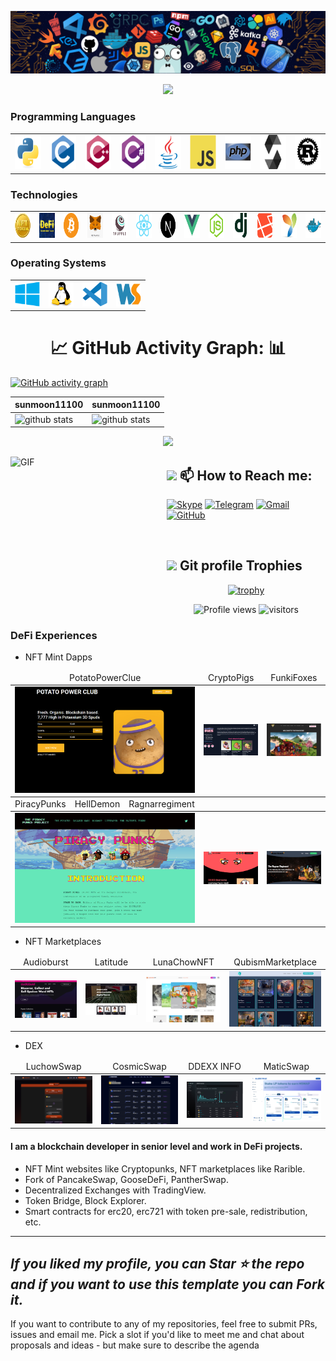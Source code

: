 ![](./src/header_.png)
<p align="center">
  <a href="https://github.com/ninja-1337"><img src="https://readme-typing-svg.herokuapp.com/?lines=Hi+there+👋,+I+am+Victor;+Welcome+to+My+GitHub+Profile!;BlockChain%20Developer;Full%20Stack%20Developer;Penetration+tester;10%2B%20years%20of%20coding%20experience;Always%20learning%20new%20stuffs&font=Pacifico&center=true&width=650&height=120&color=58a6ff&vCenter=true&size=45%22"></a>
</p>


<h3 align="left">Programming Languages</h3>
<table>
  <tr>
    <td><img src="https://github.com/devicons/devicon/blob/master/icons/python/python-original.svg" alt="python" width="55" height="55"/></td>
    <td><img src="https://github.com/devicons/devicon/blob/master/icons/c/c-original.svg" alt="c" width="55" height="55"/></td>
    <td><img src="https://github.com/devicons/devicon/blob/master/icons/cplusplus/cplusplus-original.svg" alt="c++" width="55" height="55"/></td>
    <td><img src="https://github.com/devicons/devicon/blob/master/icons/csharp/csharp-original.svg" alt="c#" width="55" height="55"/></td>
    <td><img src="https://github.com/devicons/devicon/blob/master/icons/java/java-original.svg" alt="java" width="55" height="55"/></td>
    <td><img src="https://github.com/devicons/devicon/blob/master/icons/javascript/javascript-original.svg" alt="javascript" width="55" height="55"/></td>
    <td><img src="https://github.com/devicons/devicon/blob/master/icons/php/php-original.svg" alt="php" width="55" height="55"/></td>
    <td><img src="https://github.com/devicons/devicon/blob/master/icons/solidity/solidity-original.svg" alt="solidity" width="55" height="55"/></td>
    <td><img src="https://github.com/devicons/devicon/blob/master/icons/rust/rust-plain.svg" alt="rust" width="55" height="55"/></td>
  </tr>  
</table>
  
<h3 align="left">Technologies</h3>
<table>
  <tr>
    <td><img src="https://github.com/sunmoon11100/profile/blob/main/icons/icon_nft.png" alt="nft" width="40" height="40"/></td>
    <td><img src="https://github.com/sunmoon11100/profile/blob/main/icons/icon_defi.png" alt="defi" width="40" height="40"/></td>
    <td><img src="https://github.com/sunmoon11100/profile/blob/main/icons/icon_bitcoin.png" alt="bitcoin" width="40" height="40"/></td>
    <td><img src="https://github.com/sunmoon11100/profile/blob/main/icons/icon_metamask.png" alt="metamask" width="40" height="40"/></td>
    <td><img src="https://github.com/sunmoon11100/profile/blob/main/icons/icon_truffle.png" alt="truffle" width="40" height="40"/></td>
    <td><img src="https://github.com/devicons/devicon/blob/master/icons/react/react-original.svg" alt="react" width="40" height="40"/></td>
    <td><img src="https://github.com/devicons/devicon/blob/master/icons/nextjs/nextjs-original.svg" alt="nextjs" width="40" height="40"/></td>
    <td><img src="https://github.com/devicons/devicon/blob/master/icons/vuejs/vuejs-original.svg" alt="vuejs" width="40" height="40"/></td>
    <td><img src="https://github.com/devicons/devicon/blob/master/icons/nodejs/nodejs-original.svg" alt="nodejs" width="40" height="40"/></td>
    <td><img src="https://github.com/devicons/devicon/blob/master/icons/django/django-plain.svg" alt="django" width="40" height="40"/></td>
    <td><img src="https://github.com/devicons/devicon/blob/master/icons/laravel/laravel-plain.svg" alt="laravel" width="40" height="40"/></td>
    <td><img src="https://github.com/devicons/devicon/blob/master/icons/yii/yii-original.svg" alt="yii" width="40" height="40"/></td>
    <td><img src="https://github.com/devicons/devicon/blob/master/icons/docker/docker-original.svg" alt="docker" width="40" height="40"/></td>
  </tr>  
</table>

<h3 align="left">Operating Systems</h3>
<table>
  <tr>
  <td><img src="https://github.com/devicons/devicon/blob/master/icons/windows8/windows8-original.svg" alt="windows" width="40" height="40"/></td>
  <td><img src="https://github.com/devicons/devicon/blob/master/icons/linux/linux-original.svg" alt="inux" width="40" height="40"/></td>
  <td><img src="https://github.com/devicons/devicon/blob/master/icons/vscode/vscode-original.svg" alt="vscode" width="40" height="40"/></td>
  <td><img src="https://github.com/devicons/devicon/blob/master/icons/webstorm/webstorm-original.svg" alt="webstorm" width="40" height="40"/></td>
  </tr>  
</table>

<!--   GitHub stats graph -->
<h1 align="center">📈 GitHub Activity Graph: 📊</h1>

[![GitHub activity graph](https://activity-graph.herokuapp.com/graph?username=kroim&theme=react-dark)](https://github.com/ashutosh00710/github-readme-activity-graph)

 sunmoon11100 | sunmoon11100
--- | --- 
![github stats](https://github-readme-stats.vercel.app/api?username=kroim&show_icons=true&theme=github_dark&include_all_commits=true) | ![github stats](https://github-readme-stats.vercel.app/api/top-langs/?username=ninja-1337&theme=github_dark&layout=compact)

<p align="center">
  <img src="https://github-readme-streak-stats.herokuapp.com?user=kroim&theme=dark&date_format=j%2Fn%5B%2FY%5D" />
</p>

<a target="_blank"><img align="left" height="250" width="250" alt="GIF" src="https://github.com/JayantGoel001/JayantGoel001/blob/master/GIF/github.gif"></a>
## <img src="https://media.giphy.com/media/iY8CRBdQXODJSCERIr/giphy.gif" width="30px"> 📫 How to Reach me:
<p align="left">
  <a href="https://join.skype.com/invite/BovXFoNcdbyy" target="blank"><img src="https://img.shields.io/badge/skype-%23181717.svg?style=plastic&logo=skype&logoColor=white" alt="Skype"/></a>
  <a href="https://t.me/sunmoontelegram" target="blank"><img src="https://img.shields.io/badge/telegram-%23181717.svg?style=plastic&logo=telegram&logoColor=white" alt="Telegram"/></a>
  <a href="sunmoon11100:@gmail.com"><img src="https://img.shields.io/badge/gmail-%23181717.svg?style=plastic&logo=gmail&logoColor=white" alt="Gmail"/></a>
  <a href="https://github.com/sunmoon11100"><img src="https://img.shields.io/badge/github-%23181717.svg?style=plastic&logo=github&logoColor=white" alt="GitHub"/></a>
</p>
<br/>

## <img src="https://media.giphy.com/media/iY8CRBdQXODJSCERIr/giphy.gif" width="30px"> Git profile Trophies
<p align="center"> 
  <a href="https://github.com/ryo-ma/github-profile-trophy"><img src="https://github-profile-trophy.vercel.app/?username=kroim&layout=compact&theme=algolia" alt="trophy" width="700px"/></a> 
</p>

<p align="center">
  <img src="https://gpvc.arturio.dev/ninja-1337" alt="Profile views"/>
  <img src="https://visitor-badge.laobi.icu/badge?page_id=ninja-1337.ninja-1337" alt="visitors"/>
</p>

### DeFi Experiences
- NFT Mint Dapps
<table>
    <thead align="center">
        <tr>
            <td>PotatoPowerClue</td>
            <td>CryptoPigs</td>           
            <td>FunkiFoxes</td>
        </tr>
    </thead>
    <tr>
        <td>
            <a href="https://mint.potatopower.club/">
                <img src="https://github.com/sunmoon11100/profile/blob/master/projects/PotatoPowerClub.png?raw=true" width="300">
            </a>
        </td>
        <td>
            <a href="https://cryptopigs.one/#/">
                <img src="https://github.com/sunmoon11100/profile/blob/master/projects/CryptoPig.png?raw=true" width="300">
            </a>
        </td> 
        <td>
            <a href="https://funkifoxes.com/">
                <img src="https://github.com/sunmoon11100/profile/blob/master/projects/FunkiFoxes.png?raw=true" width="300">
            </a>
        </td>               
    </tr>
    <thead align="center">
        <tr style="display: flex">
            <td>PiracyPunks</td>
            <td>HellDemon</td>
            <td>Ragnarregiment</td>
        </tr>
    </thead>
    <tr>
        <td>
            <a href="https://www.piracypunks.com/" target="_blank">
                <img src="https://github.com/sunmoon11100/profile/blob/master/projects/PiracyPunks.png?raw=true" width="300">
            </a>
        </td>
        <td>
            <a href="https://helldemon.cryptoliveton.com/" target="_blank">
                <img src="https://github.com/sunmoon11100/profile/blob/master/projects/HellDemon.png?raw=true" width="300">
            </a>
        </td>
        <td>
            <a href="https://theragnarregiment.com/" target="_blank">
                <img src="https://github.com/sunmoon11100/profile/blob/master/projects/Ragnarregiment.png?raw=true" width="300">
            </a>
        </td>                       
    </tr>   
</table>

- NFT Marketplaces
<table>
    <thead align="center">
        <tr>
            <td>Audioburst</td>
            <td>Latitude</td>
            <td>LunaChowNFT</td>
            <td>QubismMarketplace</td>
        </tr>
    </thead>
    <tr>
        <td>
            <a href="https://nft.audioburst.io/">
                <img src="https://github.com/sunmoon11100/profile/blob/master/projects/Audioburst.png?raw=true" width="200">
            </a>
        </td>        
        <td>
            <a href="https://latitud.art/">
                <img src="https://github.com/sunmoon11100/profile/blob/master/projects/latitud.png?raw=true" width="200">
            </a>
        </td> 
        <td>
            <a href="https://lunachownft.com/">
                <img src="https://github.com/sunmoon11100/profile/blob/master/projects/LunachowNFT.png?raw=true" width="200">
            </a>
        </td> 
        <td>
            <a href="https://qubismmarketplace.org/">
                <img src="https://github.com/sunmoon11100/profile/blob/master/projects/qubismmarketplace.png?raw=true" width="200">
            </a>
        </td>     
    </tr>
</table>

- DEX
<table>
    <thead align="center">
        <tr>
            <td>LuchowSwap</td>
            <td>CosmicSwap</td>
            <td>DDEXX INFO</td>
            <td>MaticSwap</td>  
        </tr>
    </thead>
    <tr>
        <td>
            <a href="https://app.luchowswap.com/">
                <img src="https://github.com/sunmoon11100/profile/blob/master/projects/LuchowSwap.png?raw=true" width="300">
            </a>
        </td>  
        <td>
            <a href="https://app.cosmicswap.finance/">
                <img src="https://github.com/sunmoon11100/profile/blob/master/projects/cosmicswap.png?raw=true" width="300">
            </a>
        </td>          
        <td>
            <a href="http://analytics.ddexx.io">
                <img src="https://github.com/sunmoon11100/profile/blob/master/projects/ddexinfo.png?raw=true" width="300">
            </a>
        </td>   
        <td>
            <a href="https://maticfront.web.app/farms">
                <img src="https://github.com/sunmoon11100/profile/blob/master/projects/maticswap.png?raw=true" width="300">
            </a>
        </td> 
    </tr>  
</table>

#### I am a blockchain developer in senior level and work in DeFi projects.
- NFT Mint websites like Cryptopunks, NFT marketplaces like Rarible.
- Fork of PancakeSwap, GooseDeFi, PantherSwap.
- Decentralized Exchanges with TradingView.
- Token Bridge, Block Explorer.
- Smart contracts for erc20, erc721 with token pre-sale, redistribution, etc.

---
  *If you liked my profile, you can Star ⭐ the repo and if you want to use this template you can Fork it.*
---


If you want to contribute to any of my repositories, feel free to submit PRs, issues and email me. Pick a slot if you'd like to meet me and chat about proposals and ideas - but make sure to describe the agenda
  
